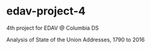 # edav-project-4
4th project for EDAV @ Columbia DS

Analysis of State of the Union Addresses, 1790 to 2016
